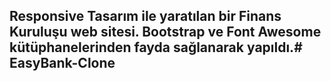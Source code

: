 ## Responsive Tasarım ile yaratılan bir Finans Kuruluşu web sitesi. Bootstrap ve Font Awesome kütüphanelerinden fayda sağlanarak yapıldı.# EasyBank-Clone
